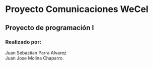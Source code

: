 # Proyecto Comunicaciones WeCel
## Proyecto de programación I
### Realizado por: 
Juan Sebastian Parra Alvarez  
Juan Jose Molina Chaparro.
